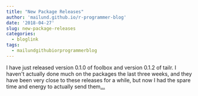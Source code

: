 ```yaml
---
title: "New Package Releases"
author: 'mailund.github.io/r-programmer-blog'
date: '2018-04-27'
slug: new-package-releases
categories:
  - bloglink
tags:
  - mailundgithubiorprogrammerblog
---
```


I have just released version 0.1.0 of foolbox and version 0.1.2 of tailr. I haven't actually done much on the packages the last three weeks, and they have been very close to these releases for a while, but now I had the spare time and energy to actually send them[... <i class="fas fa-external-link-alt"></i>](https://mailund.github.io/r-programmer-blog/2018/04/27/new-package-releases-foolbox-and-tailr/)

